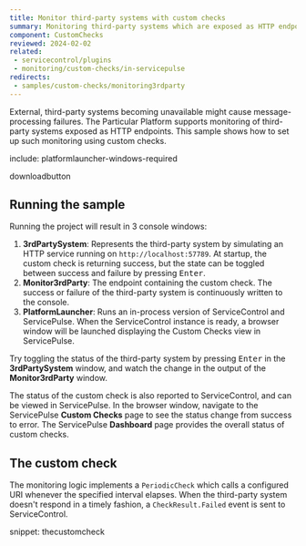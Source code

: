 ```yaml
---
title: Monitor third-party systems with custom checks
summary: Monitoring third-party systems which are exposed as HTTP endpoints with custom checks.
component: CustomChecks
reviewed: 2024-02-02
related:
 - servicecontrol/plugins
 - monitoring/custom-checks/in-servicepulse
redirects:
 - samples/custom-checks/monitoring3rdparty
---
```


External, third-party systems becoming unavailable might cause message-processing failures. The Particular Platform supports monitoring of third-party systems exposed as HTTP endpoints. This sample shows how to set up such monitoring using custom checks.

include: platformlauncher-windows-required

downloadbutton

## Running the sample

Running the project will result in 3 console windows:

1. **3rdPartySystem**: Represents the third-party system by simulating an HTTP service running on `http://localhost:57789`. At startup, the custom check is returning success, but the state can be toggled between success and failure by pressing <kbd>Enter</kbd>.
1. **Monitor3rdParty**: The endpoint containing the custom check. The success or failure of the third-party system is continuously written to the console.
1. **PlatformLauncher**: Runs an in-process version of ServiceControl and ServicePulse. When the ServiceControl instance is ready, a browser window will be launched displaying the Custom Checks view in ServicePulse.

Try toggling the status of the third-party system by pressing <kbd>Enter</kbd> in the **3rdPartySystem** window, and watch the change in the output of the **Monitor3rdParty** window.

The status of the custom check is also reported to ServiceControl, and can be viewed in ServicePulse. In the browser window, navigate to the ServicePulse **Custom Checks** page to see the status change from success to error. The ServicePulse **Dashboard** page provides the overall status of custom checks.

## The custom check

The monitoring logic implements a `PeriodicCheck` which calls a configured URI whenever the specified interval elapses. When the third-party system doesn't respond in a timely fashion, a `CheckResult.Failed` event is sent to ServiceControl.

snippet: thecustomcheck
